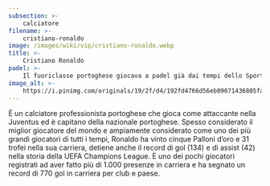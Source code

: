 ```yaml
---
subsection: >-
    calciatore
filename: >-
    cristiano-ronaldo
image: /images/wiki/vip/cristiano-ronaldo.webp
title: >-
    Cristiano Ronaldo
padel: >-
    Il fuoriclasse portoghese giocava a padel già dai tempi dello Sporting Lisbona. Risale a quel periodo infatti la prima foto che lo ritrae in un campo da padel.
image_alt: >-
    https://i.pinimg.com/originals/19/2f/d4/192fd4766d56eb09071436805fafce5a.jpg
---
```

È un calciatore professionista portoghese che gioca come attaccante nella Juventus ed è capitano della nazionale portoghese. Spesso considerato il miglior giocatore del mondo e ampiamente considerato come uno dei più grandi giocatori di tutti i tempi, Ronaldo ha vinto cinque Palloni d’oro e 31 trofei nella sua carriera, detiene anche il record di gol (134) e di assist (42) nella storia della UEFA Champions League. È uno dei pochi giocatori registrati ad aver fatto più di 1.000 presenze in carriera e ha segnato un record di 770 gol in carriera per club e paese.